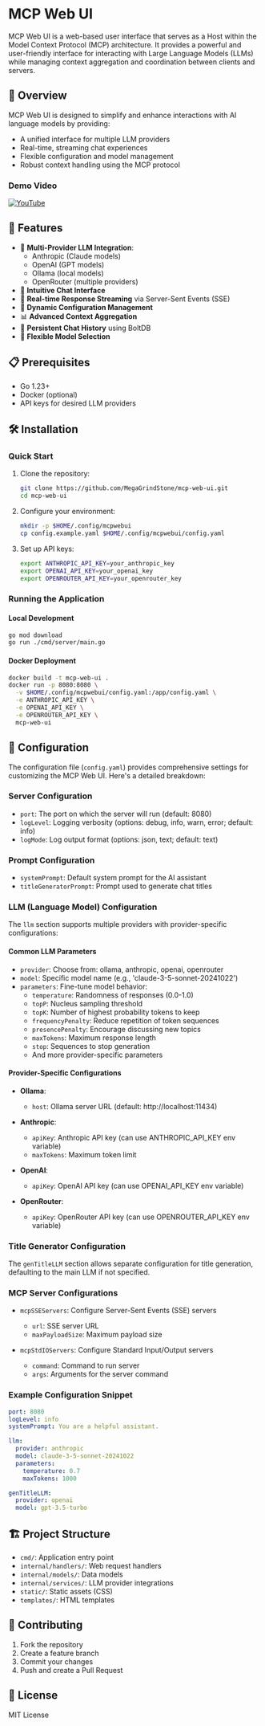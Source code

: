 # MCP Web UI

MCP Web UI is a web-based user interface that serves as a Host within the Model Context Protocol (MCP) architecture. It provides a powerful and user-friendly interface for interacting with Large Language Models (LLMs) while managing context aggregation and coordination between clients and servers.

## 🌟 Overview

MCP Web UI is designed to simplify and enhance interactions with AI language models by providing:
- A unified interface for multiple LLM providers
- Real-time, streaming chat experiences
- Flexible configuration and model management
- Robust context handling using the MCP protocol

### Demo Video

[![YouTube](http://i.ytimg.com/vi/DnC-z0CpRpM/hqdefault.jpg)](https://www.youtube.com/watch?v=DnC-z0CpRpM)

## 🚀 Features

- 🤖 **Multi-Provider LLM Integration**:
  - Anthropic (Claude models)
  - OpenAI (GPT models)
  - Ollama (local models)
  - OpenRouter (multiple providers)
- 💬 **Intuitive Chat Interface**
- 🔄 **Real-time Response Streaming** via Server-Sent Events (SSE)
- 🔧 **Dynamic Configuration Management**
- 📊 **Advanced Context Aggregation**
- 💾 **Persistent Chat History** using BoltDB
- 🎯 **Flexible Model Selection**

## 📋 Prerequisites

- Go 1.23+
- Docker (optional)
- API keys for desired LLM providers

## 🛠 Installation

### Quick Start

1. Clone the repository:
   ```bash
   git clone https://github.com/MegaGrindStone/mcp-web-ui.git
   cd mcp-web-ui
   ```

2. Configure your environment:
   ```bash
   mkdir -p $HOME/.config/mcpwebui
   cp config.example.yaml $HOME/.config/mcpwebui/config.yaml
   ```

3. Set up API keys:
   ```bash
   export ANTHROPIC_API_KEY=your_anthropic_key
   export OPENAI_API_KEY=your_openai_key
   export OPENROUTER_API_KEY=your_openrouter_key
   ```

### Running the Application

#### Local Development
```bash
go mod download
go run ./cmd/server/main.go
```

#### Docker Deployment
```bash
docker build -t mcp-web-ui .
docker run -p 8080:8080 \
  -v $HOME/.config/mcpwebui/config.yaml:/app/config.yaml \
  -e ANTHROPIC_API_KEY \
  -e OPENAI_API_KEY \
  -e OPENROUTER_API_KEY \
  mcp-web-ui
```

## 🔧 Configuration

The configuration file (`config.yaml`) provides comprehensive settings for customizing the MCP Web UI. Here's a detailed breakdown:

### Server Configuration
- `port`: The port on which the server will run (default: 8080)
- `logLevel`: Logging verbosity (options: debug, info, warn, error; default: info)
- `logMode`: Log output format (options: json, text; default: text)

### Prompt Configuration
- `systemPrompt`: Default system prompt for the AI assistant
- `titleGeneratorPrompt`: Prompt used to generate chat titles

### LLM (Language Model) Configuration
The `llm` section supports multiple providers with provider-specific configurations:

#### Common LLM Parameters
- `provider`: Choose from: ollama, anthropic, openai, openrouter
- `model`: Specific model name (e.g., 'claude-3-5-sonnet-20241022')
- `parameters`: Fine-tune model behavior:
  - `temperature`: Randomness of responses (0.0-1.0)
  - `topP`: Nucleus sampling threshold
  - `topK`: Number of highest probability tokens to keep
  - `frequencyPenalty`: Reduce repetition of token sequences
  - `presencePenalty`: Encourage discussing new topics
  - `maxTokens`: Maximum response length
  - `stop`: Sequences to stop generation
  - And more provider-specific parameters

#### Provider-Specific Configurations
- **Ollama**:
  - `host`: Ollama server URL (default: http://localhost:11434)

- **Anthropic**:
  - `apiKey`: Anthropic API key (can use ANTHROPIC_API_KEY env variable)
  - `maxTokens`: Maximum token limit

- **OpenAI**:
  - `apiKey`: OpenAI API key (can use OPENAI_API_KEY env variable)

- **OpenRouter**:
  - `apiKey`: OpenRouter API key (can use OPENROUTER_API_KEY env variable)

### Title Generator Configuration
The `genTitleLLM` section allows separate configuration for title generation, defaulting to the main LLM if not specified.

### MCP Server Configurations
- `mcpSSEServers`: Configure Server-Sent Events (SSE) servers
  - `url`: SSE server URL
  - `maxPayloadSize`: Maximum payload size

- `mcpStdIOServers`: Configure Standard Input/Output servers
  - `command`: Command to run server
  - `args`: Arguments for the server command

### Example Configuration Snippet
```yaml
port: 8080
logLevel: info
systemPrompt: You are a helpful assistant.

llm:
  provider: anthropic
  model: claude-3-5-sonnet-20241022
  parameters:
    temperature: 0.7
    maxTokens: 1000

genTitleLLM:
  provider: openai
  model: gpt-3.5-turbo
```

## 🏗 Project Structure

- `cmd/`: Application entry point
- `internal/handlers/`: Web request handlers
- `internal/models/`: Data models
- `internal/services/`: LLM provider integrations
- `static/`: Static assets (CSS)
- `templates/`: HTML templates

## 🤝 Contributing

1. Fork the repository
2. Create a feature branch
3. Commit your changes
4. Push and create a Pull Request

## 📄 License

MIT License
